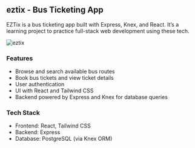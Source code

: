 ## eztix - Bus Ticketing App

EZTix is a bus ticketing app built with Express, Knex, and React. It’s a learning project to practice full-stack web development using these tech.

![eztix](https://github.com/user-attachments/assets/11dc8e10-dcbb-43a0-a5ab-332ee84a1d57)

### Features
- Browse and search available bus routes
- Book bus tickets and view ticket details
- User authentication
- UI with React and Tailwind CSS
- Backend powered by Express and Knex for database queries

### Tech Stack
- Frontend: React, Tailwind CSS
- Backend: Express
- Database: PostgreSQL (via Knex ORM)

